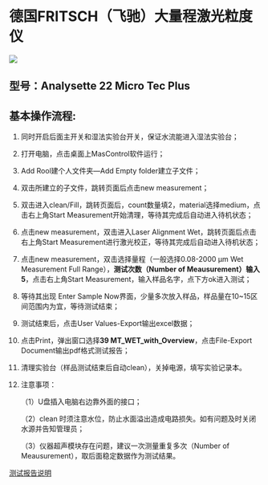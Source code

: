 # 德国FRITSCH（飞驰）大量程激光粒度仪

![](http://ra4g5hs20.hn-bkt.clouddn.com/202205061622452.png)

## 型号：Analysette 22 Micro Tec Plus

## 基本操作流程:

1.  同时开启后面主开关和湿法实验台开关，保证水流能进入湿法实验台；

2.  打开电脑，点击桌面上MasControl软件运行；

3.  Add Rool建个人文件夹—Add Empty folder建立子文件；

4.  双击所建立的子文件，跳转页面后点击new measurement；

5.  双击进入clean/Fill，跳转页面后，count数量填2，material选择medium，点击右上角Start Measurement开始清理，等待其完成后自动进入待机状态；

6.  点击new measurement，双击进入Laser Alignment Wet，跳转页面后点击右上角Start Measurement进行激光校正，等待其完成后自动进入待机状态；

7.  点击new measurement，双击选择量程（一般选择0.08-2000 µm Wet Measurement Full Range），**测试次数（Number of Meausurement）输入5**，点击右上角Start Measurement，输入样品名字，点下方ok进入测试；

8.  等待其出现 Enter Sample Now界面，少量多次放入样品，样品量在10\~15区间范围内为宜，等待测试结束；

9.  测试结束后，点击User Values-Export输出excel数据；

10. 点击Print，弹出窗口选择**39 MT\_WET\_with\_Overview**，点击File-Export Document输出pdf格式测试报告；

11. 清理实验台（样品测试结束后自动clean），关掉电源，填写实验记录本。

12. 注意事项：

    （1）U盘插入电脑右边靠外面的接口；

    （2）clean 时须注意水位，防止水面溢出造成电路损失。如有问题及时关闭水源并告知管理员；

    （3）仪器超声模块存在问题，建议一次测量重复多次（Number of Meausurement），取后面稳定数据作为测试结果。

[测试报告说明](测试报告说明/测试报告说明.md "测试报告说明")
